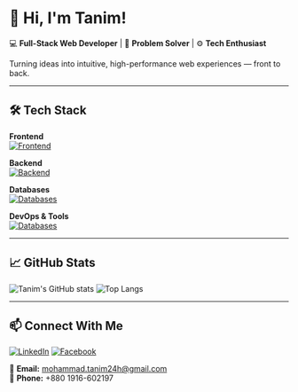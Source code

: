 # 👋 Hi, I'm Tanim!

💻 **Full-Stack Web Developer** | 🚀 **Problem Solver** | ⚙️ **Tech Enthusiast**  

Turning ideas into intuitive, high-performance web experiences — front to back.

---

## 🛠️ Tech Stack

**Frontend**  
[![Frontend](https://skillicons.dev/icons?i=js,ts,html,css,react,angular,nextjs,tailwind,bootstrap)](https://skillicons.dev)

**Backend**  
[![Backend](https://skillicons.dev/icons?i=nodejs,express,py,django)](https://skillicons.dev)

**Databases**  
[![Databases](https://skillicons.dev/icons?i=mongodb,mysql)](https://skillicons.dev)

**DevOps & Tools**  
[![Databases](https://skillicons.dev/icons?i=docker,git,githubactions,gitlab,azure)](https://skillicons.dev)

---

## 📈 GitHub Stats

![Tanim's GitHub stats](https://github-readme-stats.vercel.app/api?username=mohammadtanim24h&show_icons=true&theme=radical)
![Top Langs](https://github-readme-stats.vercel.app/api/top-langs/?username=mohammadtanim24h&layout=compact&theme=radical)

---

## 📫 Connect With Me

[![LinkedIn](https://img.shields.io/badge/-LinkedIn-0A66C2?style=flat&logo=linkedin&logoColor=white)](https://www.linkedin.com/in/mohammad-tanim)
[![Facebook](https://img.shields.io/badge/-Facebook-1877F2?style=flat&logo=facebook&logoColor=white)](https://www.facebook.com/mohammad.tanim24h)

📧 **Email:** mohammad.tanim24h@gmail.com  
📱 **Phone:** +880 1916-602197  
